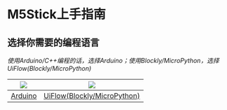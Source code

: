 # M5Stick上手指南

## 选择你需要的编程语言

*使用Arduino/C++编程的话，选择Arduino；使用Blockly/MicroPython，选择UiFlow(Blockly/MicroPython)*

<img src="assets/img/getting_started_pics/arduino_logo.png"> | <img src="assets/img/getting_started_pics/blockly_and_micropython.png">
---|---
[Arduino](zh_CN/quick_start/m5stick/m5stick_quick_start_with_arduino) | [UiFlow(Blockly/MicroPython)](zh_CN/quick_start/m5stick/m5stick_quick_start_with_uiflow)



<!-- <img src="assets/img/macos-logo.png"> | <img src="assets/img/windows-logo.png"> | <img src="assets/img/getting_started_pics/blockly_and_micropython.png"> -->
<!-- ---|---|--- -->
<!-- [MacOS](en/quick_start/m5stick/m5stick_quick_start_with_arduino) | [Windows](en/quick_start/m5stick/m5stack_core_get_started_Arduino_Windows) | [UiFlow(Blockly/MicroPython)](en/quick_start/m5stick/m5stick_quick_start_with_uiflow) -->

